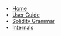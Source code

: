 - [Home](./index.md)
- [User Guide](./user-guide/)
- [Solidity Grammar](./solidity-grammar/)
- [Internals](./internals/)
